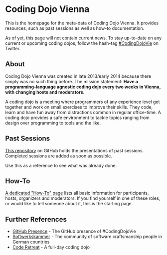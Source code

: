 # Coding Dojo Vienna

This is the homepage for the meta-data of Coding Dojo Vienna. It provides resources, such as past sessions as well as how-to documentation.

As of yet, this page will not contain current news. To stay up-to-date on any current or upcoming coding dojos, follow the hash-tag [#CodingDojoVie](http://twitter.com/#CodingDojoVie) on Twitter.

## About
Coding Dojo Vienna was created in late 2013/early 2014 because there simply was no such thing before. The mission statement: **Have a programming-language agnostic coding dojo every two weeks in Vienna, with changing hosts and moderators.**

A coding dojo is a meeting where programmers of any experience level get together and work on small exercises to improve their skills. They code, learn and have fun away from distractions common in regular office-time. A coding dojo provides a safe environment to tackle topics ranging from design over programming to tools and the like.

## Past Sessions

[This repository](https://github.com/CodingDojoVie/sessions) on GitHub holds the presentations of past sessions. Completed sessions are added as soon as possible.

Use this as a reference to see what was already done.

## How-To

[A dedicated "How-To" page](http://codingdojovie.github.io/how-to/) lists all basic information for participants, hosts, organizers and moderators. If you find yourself in one of these roles, or would like to tell someone about it, this is the starting page.

## Further References
* [GitHub Presence](https://github.com/CodingDojoVie) - The GitHub presence of #CodingDojoVie
* [Softwerkskammer](https://www.softwerkskammer.org/) - The community of software craftsmanship people in German countries
* [Code Retreat](http://coderetreat.org/) - A full-day coding dojo
